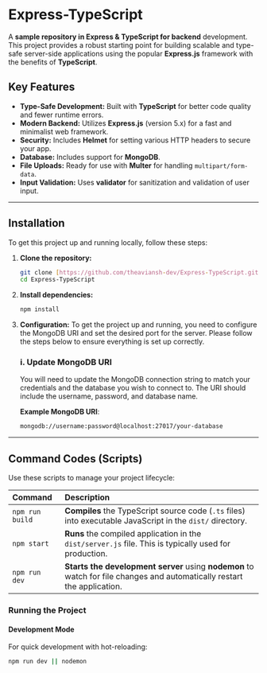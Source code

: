 # Express-TypeScript

A **sample repository in Express & TypeScript for backend** development. This project provides a robust starting point for building scalable and type-safe server-side applications using the popular **Express.js** framework with the benefits of **TypeScript**.

## Key Features

* **Type-Safe Development:** Built with **TypeScript** for better code quality and fewer runtime errors.
* **Modern Backend:** Utilizes **Express.js** (version 5.x) for a fast and minimalist web framework.
* **Security:** Includes **Helmet** for setting various HTTP headers to secure your app.
* **Database:** Includes support for **MongoDB**.
* **File Uploads:** Ready for use with **Multer** for handling `multipart/form-data`.
* **Input Validation:** Uses **validator** for sanitization and validation of user input.

---

## Installation

To get this project up and running locally, follow these steps:

1.  **Clone the repository:**
    ```bash
    git clone [https://github.com/theaviansh-dev/Express-TypeScript.git](https://github.com/theaviansh-dev/Express-TypeScript.git)
    cd Express-TypeScript
    ```

2.  **Install dependencies:**
    ```bash
    npm install
    ```

3.  **Configuration:**
    To get the project up and running, you need to configure the MongoDB URI and set the desired port for the server. Please follow the steps below to ensure everything is set up correctly.

    ### i. Update MongoDB URI
    You will need to update the MongoDB connection string to match your credentials and the database you wish to connect to. The URI should include the username, password, and database name.

    **Example MongoDB URI**:
    ```bash
    mongodb://username:password@localhost:27017/your-database
    ```
---

## Command Codes (Scripts)

Use these scripts to manage your project lifecycle:

| Command | Description |
| :--- | :--- |
| `npm run build` | **Compiles** the TypeScript source code (`.ts` files) into executable JavaScript in the `dist/` directory. |
| `npm start` | **Runs** the compiled application in the `dist/server.js` file. This is typically used for production. |
| `npm run dev` | **Starts the development server** using **nodemon** to watch for file changes and automatically restart the application. |

### Running the Project

#### Development Mode
For quick development with hot-reloading:
```bash
npm run dev || nodemon
```